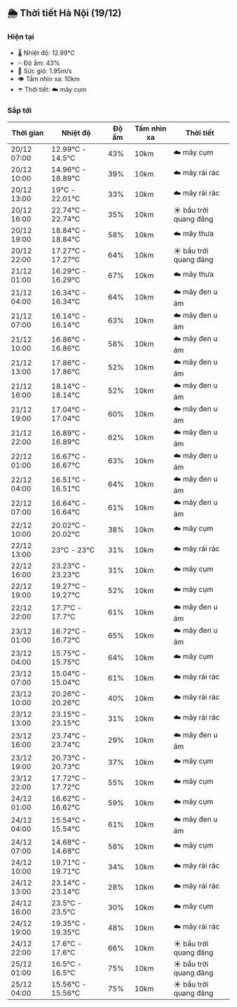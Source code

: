 ## 🌦️ Thời tiết Hà Nội (19/12)

### Hiện tại

- 🌡️ Nhiệt độ: 12.99℃
- 💦 Độ ẩm: 43%
- 💨 Sức gió: 1.95m/s
- 👁️ Tầm nhìn xa: 10km
- ☂️ Thời tiết: ☁️ mây cụm

### Sắp tới

| Thời gian | Nhiệt độ | Độ ẩm | Tầm nhìn xa | Thời tiết |
| --- | --- | --- | --- | --- |
| 20/12 07:00 | 12.99℃ - 14.5℃ | 43% | 10km | ☁️ mây cụm |
| 20/12 10:00 | 14.96℃ - 18.89℃ | 39% | 10km | ☁️ mây rải rác |
| 20/12 13:00 | 19℃ - 22.01℃ | 33% | 10km | ☁️ mây rải rác |
| 20/12 16:00 | 22.74℃ - 22.74℃ | 35% | 10km | ☀️ bầu trời quang đãng |
| 20/12 19:00 | 18.84℃ - 18.84℃ | 58% | 10km | ☁️ mây thưa |
| 20/12 22:00 | 17.27℃ - 17.27℃ | 64% | 10km | ☀️ bầu trời quang đãng |
| 21/12 01:00 | 16.29℃ - 16.29℃ | 67% | 10km | ☁️ mây thưa |
| 21/12 04:00 | 16.34℃ - 16.34℃ | 64% | 10km | ☁️ mây đen u ám |
| 21/12 07:00 | 16.14℃ - 16.14℃ | 63% | 10km | ☁️ mây đen u ám |
| 21/12 10:00 | 16.86℃ - 16.86℃ | 58% | 10km | ☁️ mây đen u ám |
| 21/12 13:00 | 17.86℃ - 17.86℃ | 52% | 10km | ☁️ mây đen u ám |
| 21/12 16:00 | 18.14℃ - 18.14℃ | 52% | 10km | ☁️ mây đen u ám |
| 21/12 19:00 | 17.04℃ - 17.04℃ | 60% | 10km | ☁️ mây đen u ám |
| 21/12 22:00 | 16.89℃ - 16.89℃ | 62% | 10km | ☁️ mây đen u ám |
| 22/12 01:00 | 16.67℃ - 16.67℃ | 63% | 10km | ☁️ mây đen u ám |
| 22/12 04:00 | 16.51℃ - 16.51℃ | 64% | 10km | ☁️ mây đen u ám |
| 22/12 07:00 | 16.64℃ - 16.64℃ | 61% | 10km | ☁️ mây đen u ám |
| 22/12 10:00 | 20.02℃ - 20.02℃ | 38% | 10km | ☁️ mây cụm |
| 22/12 13:00 | 23℃ - 23℃ | 31% | 10km | ☁️ mây rải rác |
| 22/12 16:00 | 23.23℃ - 23.23℃ | 31% | 10km | ☁️ mây cụm |
| 22/12 19:00 | 19.27℃ - 19.27℃ | 52% | 10km | ☁️ mây cụm |
| 22/12 22:00 | 17.7℃ - 17.7℃ | 61% | 10km | ☁️ mây đen u ám |
| 23/12 01:00 | 16.72℃ - 16.72℃ | 65% | 10km | ☁️ mây đen u ám |
| 23/12 04:00 | 15.75℃ - 15.75℃ | 64% | 10km | ☁️ mây cụm |
| 23/12 07:00 | 15.04℃ - 15.04℃ | 61% | 10km | ☁️ mây rải rác |
| 23/12 10:00 | 20.26℃ - 20.26℃ | 40% | 10km | ☁️ mây rải rác |
| 23/12 13:00 | 23.15℃ - 23.15℃ | 31% | 10km | ☁️ mây rải rác |
| 23/12 16:00 | 23.74℃ - 23.74℃ | 29% | 10km | ☁️ mây đen u ám |
| 23/12 19:00 | 20.73℃ - 20.73℃ | 37% | 10km | ☁️ mây cụm |
| 23/12 22:00 | 17.72℃ - 17.72℃ | 55% | 10km | ☁️ mây cụm |
| 24/12 01:00 | 16.62℃ - 16.62℃ | 59% | 10km | ☁️ mây cụm |
| 24/12 04:00 | 15.54℃ - 15.54℃ | 61% | 10km | ☁️ mây đen u ám |
| 24/12 07:00 | 14.68℃ - 14.68℃ | 58% | 10km | ☁️ mây cụm |
| 24/12 10:00 | 19.71℃ - 19.71℃ | 34% | 10km | ☁️ mây rải rác |
| 24/12 13:00 | 23.14℃ - 23.14℃ | 28% | 10km | ☁️ mây rải rác |
| 24/12 16:00 | 23.5℃ - 23.5℃ | 30% | 10km | ☁️ mây cụm |
| 24/12 19:00 | 19.35℃ - 19.35℃ | 48% | 10km | ☁️ mây rải rác |
| 24/12 22:00 | 17.6℃ - 17.6℃ | 66% | 10km | ☀️ bầu trời quang đãng |
| 25/12 01:00 | 16.5℃ - 16.5℃ | 75% | 10km | ☀️ bầu trời quang đãng |
| 25/12 04:00 | 15.56℃ - 15.56℃ | 75% | 10km | ☀️ bầu trời quang đãng |
